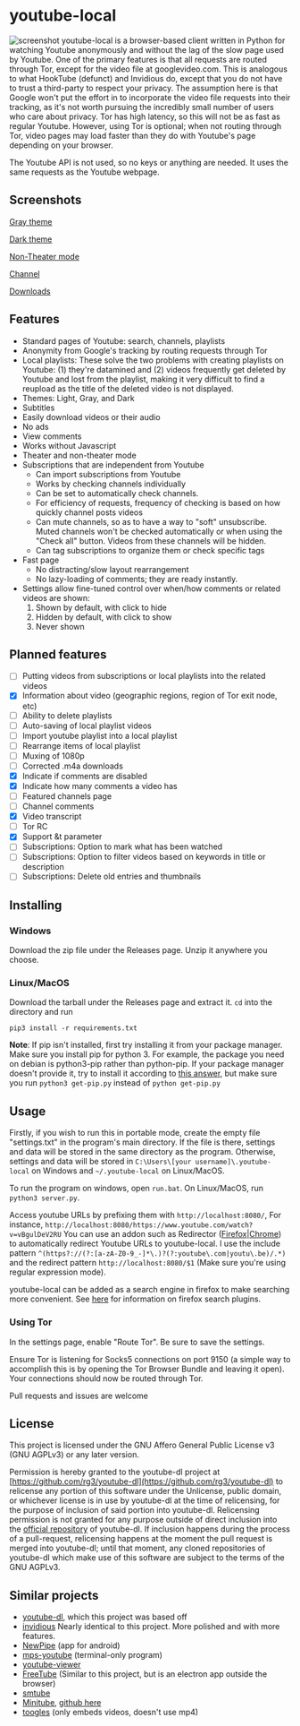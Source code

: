 # youtube-local

![screenshot](https://user-images.githubusercontent.com/28744867/64483429-8a890780-d1b6-11e9-8423-6956ff7c588d.png)
youtube-local is a browser-based client written in Python for watching Youtube anonymously and without the lag of the slow page used by Youtube. One of the primary features is that all requests are routed through Tor, except for the video file at googlevideo.com. This is analogous to what HookTube (defunct) and Invidious do, except that you do not have to trust a third-party to respect your privacy. The assumption here is that Google won't put the effort in to incorporate the video file requests into their tracking, as it's not worth pursuing the incredibly small number of users who care about privacy. Tor has high latency, so this will not be as fast as regular Youtube. However, using Tor is optional; when not routing through Tor, video pages may load faster than they do with Youtube's page depending on your browser.

The Youtube API is not used, so no keys or anything are needed. It uses the same requests as the Youtube webpage.

## Screenshots
[Gray theme](https://user-images.githubusercontent.com/28744867/64483431-8e1c8e80-d1b6-11e9-999c-14d36ddd582f.png)

[Dark theme](https://user-images.githubusercontent.com/28744867/64483432-8fe65200-d1b6-11e9-90bd-32869542e32e.png)

[Non-Theater mode](https://user-images.githubusercontent.com/28744867/64483433-92e14280-d1b6-11e9-9b56-2ef5d64c372f.png)

[Channel](https://user-images.githubusercontent.com/28744867/64483436-95dc3300-d1b6-11e9-8efc-b19b1f1f3bcf.png)

[Downloads](https://user-images.githubusercontent.com/28744867/64483437-a2608b80-d1b6-11e9-9e5a-4114391b7304.png)

## Features
* Standard pages of Youtube: search, channels, playlists
* Anonymity from Google's tracking by routing requests through Tor
* Local playlists: These solve the two problems with creating playlists on Youtube: (1) they're datamined and (2) videos frequently get deleted by Youtube and lost from the playlist, making it very difficult to find a reupload as the title of the deleted video is not displayed.
* Themes: Light, Gray, and Dark
* Subtitles
* Easily download videos or their audio
* No ads
* View comments
* Works without Javascript
* Theater and non-theater mode
* Subscriptions that are independent from Youtube
  * Can import subscriptions from Youtube
  * Works by checking channels individually
  * Can be set to automatically check channels.
  * For efficiency of requests, frequency of checking is based on how quickly channel posts videos
  * Can mute channels, so as to have a way to "soft" unsubscribe. Muted channels won't be checked automatically or when using the "Check all" button. Videos from these channels will be hidden.
  * Can tag subscriptions to organize them or check specific tags
* Fast page
  * No distracting/slow layout rearrangement
  * No lazy-loading of comments; they are ready instantly.
* Settings allow fine-tuned control over when/how comments or related videos are shown:
  1. Shown by default, with click to hide
  2. Hidden by default, with click to show
  3. Never shown

## Planned features
- [ ] Putting videos from subscriptions or local playlists into the related videos
- [x] Information about video (geographic regions, region of Tor exit node, etc)
- [ ] Ability to delete playlists
- [ ] Auto-saving of local playlist videos
- [ ] Import youtube playlist into a local playlist
- [ ] Rearrange items of local playlist
- [ ] Muxing of 1080p
- [ ] Corrected .m4a downloads
- [x] Indicate if comments are disabled
- [x] Indicate how many comments a video has
- [ ] Featured channels page
- [ ] Channel comments
- [x] Video transcript
- [ ] Tor RC
- [x] Support &t parameter
- [ ] Subscriptions: Option to mark what has been watched
- [ ] Subscriptions: Option to filter videos based on keywords in title or description
- [ ] Subscriptions: Delete old entries and thumbnails

## Installing

### Windows

Download the zip file under the Releases page. Unzip it anywhere you choose.

### Linux/MacOS

Download the tarball under the Releases page and extract it. `cd` into the directory and run
```
pip3 install -r requirements.txt
```

**Note**: If pip isn't installed, first try installing it from your package manager. Make sure you install pip for python 3. For example, the package you need on debian is python3-pip rather than python-pip. If your package manager doesn't provide it, try to install it according to [this answer](https://unix.stackexchange.com/a/182467), but make sure you run `python3 get-pip.py` instead of `python get-pip.py`

## Usage

Firstly, if you wish to run this in portable mode, create the empty file "settings.txt" in the program's main directory. If the file is there, settings and data will be stored in the same directory as the program. Otherwise, settings and data will be stored in `C:\Users\[your username]\.youtube-local` on Windows and `~/.youtube-local` on Linux/MacOS.

To run the program on windows, open `run.bat`. On Linux/MacOS, run `python3 server.py`.


Access youtube URLs by prefixing them with `http://localhost:8080/`, For instance, `http://localhost:8080/https://www.youtube.com/watch?v=vBgulDeV2RU`
You can use an addon such as Redirector ([Firefox](https://addons.mozilla.org/en-US/firefox/addon/redirector/)|[Chrome](https://chrome.google.com/webstore/detail/redirector/ocgpenflpmgnfapjedencafcfakcekcd)) to automatically redirect Youtube URLs to youtube-local. I use the include pattern `^(https?://(?:[a-zA-Z0-9_-]*\.)?(?:youtube\.com|youtu\.be)/.*)` and the redirect pattern `http://localhost:8080/$1` (Make sure you're using regular expression mode).

youtube-local can be added as a search engine in firefox to make searching more convenient. See [here](https://support.mozilla.org/en-US/kb/add-or-remove-search-engine-firefox) for information on firefox search plugins.

### Using Tor

In the settings page, enable "Route Tor". Be sure to save the settings.

Ensure Tor is listening for Socks5 connections on port 9150 (a simple way to accomplish this is by opening the Tor Browser Bundle and leaving it open). Your connections should now be routed through Tor.

Pull requests and issues are welcome

## License

This project is licensed under the GNU Affero General Public License v3 (GNU AGPLv3) or any later version.

Permission is hereby granted to the youtube-dl project at [https://github.com/rg3/youtube-dl](https://github.com/rg3/youtube-dl) to relicense any portion of this software under the Unlicense, public domain, or whichever license is in use by youtube-dl at the time of relicensing, for the purpose of inclusion of said portion into youtube-dl. Relicensing permission is not granted for any purpose outside of direct inclusion into the [official repository](https://github.com/rg3/youtube-dl) of youtube-dl. If inclusion happens during the process of a pull-request, relicensing happens at the moment the pull request is merged into youtube-dl; until that moment, any cloned repositories of youtube-dl which make use of this software are subject to the terms of the GNU AGPLv3.

## Similar projects
- [youtube-dl](https://rg3.github.io/youtube-dl/), which this project was based off
- [invidious](https://github.com/omarroth/invidious) Nearly identical to this project. More polished and with more features.
- [NewPipe](https://newpipe.schabi.org/) (app for android)
- [mps-youtube](https://github.com/mps-youtube/mps-youtube) (terminal-only program)
- [youtube-viewer](https://github.com/trizen/youtube-viewer)
- [FreeTube](https://github.com/FreeTubeApp/FreeTube) (Similar to this project, but is an electron app outside the browser)
- [smtube](https://www.smtube.org/)
- [Minitube](https://flavio.tordini.org/minitube), [github here](https://github.com/flaviotordini/minitube)
- [toogles](https://github.com/mikecrittenden/toogles) (only embeds videos, doesn't use mp4)
